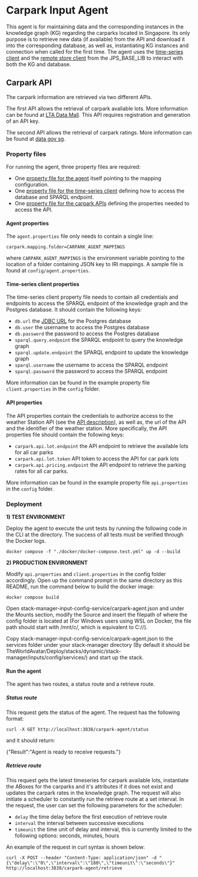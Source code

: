 # Carpark Input Agent

This agent is for maintaining data and the corresponding instances in the knowledge graph (KG) regarding the carparks located in Singapore. Its only purpose is to retrieve new data (if available) from the API and download it into 
the corresponding database, as well as, instantiating KG instances and connection when called for the first time. The 
agent uses the [time-series client](https://github.com/cambridge-cares/TheWorldAvatar/tree/develop/JPS_BASE_LIB/src/main/java/uk/ac/cam/cares/jps/base/timeseries) and the [remote store client](https://github.com/cambridge-cares/TheWorldAvatar/blob/main/JPS_BASE_LIB/src/main/java/uk/ac/cam/cares/jps/base/query/RemoteStoreClient.java)
from the JPS_BASE_LIB to interact with both the KG and database.

## Carpark API
The carpark information are retrieved via two different APIs.

The first API allows the retrieval of carpark avaliable lots. More information can be found at [LTA Data Mall](https://datamall.lta.gov.sg/content/datamall/en/dynamic-data.html). This API requires registration and generation of an API key.

The second API allows the retrieval of carpark ratings. More information can be found at [data gov sg](https://beta.data.gov.sg/collections/325/view).

### Property files
For running the agent, three property files are required:
- One [property file for the agent](#agent-properties) itself pointing to the mapping configuration.
- One [property file for the time-series client](#time-series-client-properties) defining how to access the database and SPARQL endpoint.
- One [property file for the carpark APIs](#api-properties) defining the properties needed to access the API.

#### Agent properties
The `agent.properties` file only needs to contain a single line:
```
carpark.mapping.folder=CARPARK_AGENT_MAPPINGS
```
where `CARPARK_AGENT_MAPPINGS` is the environment variable pointing to the location of a folder containing JSON key to IRI mappings. 
A sample file is found at `config/agent.properties`. 

#### Time-series client properties
The time-series client property file needs to contain all credentials and endpoints to access the SPARQL endpoint of the knowledge graph and the Postgres database. It should contain the following keys:
- `db.url` the [JDBC URL](https://www.postgresql.org/docs/7.4/jdbc-use.html) for the Postgres database
- `db.user` the username to access the Postgres database
- `db.password` the password to access the Postgres database
- `sparql.query.endpoint` the SPARQL endpoint to query the knowledge graph
- `sparql.update.endpoint` the SPARQL endpoint to update the knowledge graph
- `sparql.username` the username to access the SPARQL endpoint
- `sparql.password` the password to access the SPARQL endpoint

More information can be found in the example property file `client.properties` in the `config` folder.

#### API properties
The API properties contain the credentials to authorize access to the weather Station API (see the [API description](#Weather-Station-API)),
as well as, the url of the API and the identifier of the weather station. More specifically, the API properties file should contain the following keys:
- `carpark.api.lot.endpoint` the API endpoint to retrieve the available lots for all car parks
- `carpark.api.lot.token` API token to access the API for car park lots
- `carpark.api.pricing.endpoint` the API endpoint to retrieve the parking rates for all car parks.

More information can be found in the example property file `api.properties` in the `config` folder.

### Deployment

**1) TEST ENVIRONMENT**

Deploy the agent to execute the unit tests by running the following code in the CLI at the <root> directory.
The success of all tests must be verified through the Docker logs.
```
docker compose -f "./docker/docker-compose.test.yml" up -d --build
```

**2) PRODUCTION ENVIRONMENT**

Modify `api.properties` and `client.properties` in the config folder accordingly. Open up the command prompt in the same directory as this README, run the command below to build the docker image:
```
docker compose build
```
Open stack-manager-input-config-service/carpark-agent.json and under the Mounts section, modify the Source and insert the filepath of where the config folder is located at (For Windows users using WSL on Docker, the file path should start with /mnt/c/, which is equivalent to C://).

Copy stack-manager-input-config-service/carpark-agent.json to the services folder under your stack-manager directory (By default it should be TheWorldAvatar/Deploy/stacks/dynamic/stack-manager/inputs/config/services/) and start up the stack.

#### Run the agent

The agent has two routes, a status route and a retrieve route. 

##### Status route

This request gets the status of the agent. The request has the following format:
```
curl -X GET http://localhost:3838/carpark-agent/status
```
and it should return:

{"Result":"Agent is ready to receive requests."}

##### Retrieve route

This request gets the latest timeseries for carpark available lots, instantiate the ABoxes for the carparks and it's attributes if it does not exist and updates the carpark rates in the knowledge graph. The request will also initiate a scheduler to constantly run the retrieve route at a set interval. In the request, the user can set the following parameters for the scheduler:
- `delay` the time delay before the first execution of retrieve route
- `interval` the interval between successive executions 
- `timeunit` the time unit of delay and interval, this is currently limited to the following options: seconds, minutes, hours 

An example of the request in curl syntax is shown below:
```
curl -X POST --header "Content-Type: application/json" -d "{\"delay\":\"0\",\"interval\":\"180\",\"timeunit\":\"seconds\"}" http://localhost:3838/carpark-agent/retrieve
```